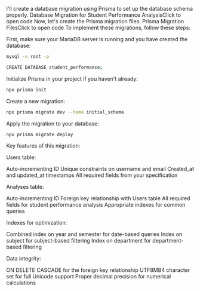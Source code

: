 I'll create a database migration using Prisma to set up the database schema properly.
Database Migration for Student Performance AnalysisClick to open code
Now, let's create the Prisma migration files:
Prisma Migration FilesClick to open code
To implement these migrations, follow these steps:

First, make sure your MariaDB server is running and you have created the database:
```sh
mysql -u root -p
```
```sh
CREATE DATABASE student_performance;
```
Initialize Prisma in your project if you haven't already:

```sh
npx prisma init
```
Create a new migration:

```sh
npx prisma migrate dev --name initial_schema
```
Apply the migration to your database:
```sh
npx prisma migrate deploy
```
Key features of this migration:

Users table:

Auto-incrementing ID
Unique constraints on username and email
Created_at and updated_at timestamps
All required fields from your specification


Analyses table:

Auto-incrementing ID
Foreign key relationship with Users table
All required fields for student performance analysis
Appropriate indexes for common queries


Indexes for optimization:

Combined index on year and semester for date-based queries
Index on subject for subject-based filtering
Index on department for department-based filtering


Data integrity:

ON DELETE CASCADE for the foreign key relationship
UTF8MB4 character set for full Unicode support
Proper decimal precision for numerical calculations